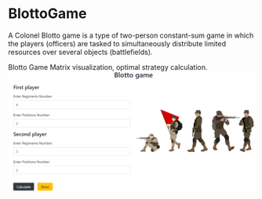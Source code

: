 # BlottoGame
A Colonel Blotto game is a type of two-person constant-sum game in which the players (officers) are tasked to simultaneously distribute limited resources over several objects (battlefields).

Blotto Game Matrix visualization, optimal strategy calculation.
![alt text](https://github.com/TanyaMykhnevych/BlottoGame/blob/main/src/assets/GameDemo.png?raw=true)
